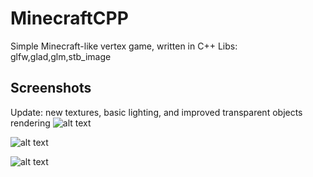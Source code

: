 # MinecraftCPP
Simple Minecraft-like vertex game, written in C++ Libs: glfw,glad,glm,stb_image


## Screenshots ##
Update: new textures, basic lighting, and improved transparent objects rendering
![alt text](https://i.imgur.com/qluF2fX.png)

![alt text](https://i.imgur.com/yPbsK4n.png)

![alt text](https://i.imgur.com/5eimhMA.png)

